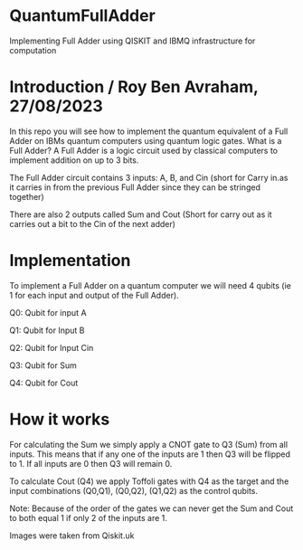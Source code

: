 # QuantumFullAdder
Implementing Full Adder using QISKIT and IBMQ infrastructure for computation

# Introduction / Roy Ben Avraham, 27/08/2023

In this repo you will see how to implement the quantum equivalent of a Full Adder on IBMs quantum computers using quantum logic gates. 
What is a Full Adder? 
A Full Adder is a logic circuit used by classical computers to implement addition on up to 3 bits. 

The Full Adder circuit contains 3 inputs: A, B, and Cin (short for Carry in.as it carries in from the previous Full Adder since they can be stringed together)

There are also 2 outputs called Sum and Cout (Short for carry out as it carries out a bit to the Cin of the next adder)


# Implementation
To implement a Full Adder on a quantum computer we will need 4 qubits (ie 1 for each input and output of the Full Adder). 

Q0: Qubit for input A 

Q1: Qubit for Input B 

Q2: Qubit for Input Cin 

Q3: Qubit for Sum 

Q4: Qubit for Cout 



# How it works

For calculating the Sum we simply apply a CNOT gate to Q3 (Sum) from all inputs. This means that if any one of the inputs are 1 then Q3 will be flipped to 1. If all inputs are 0 then Q3 will remain 0. 

To calculate Cout (Q4) we apply Toffoli gates with Q4 as the target and the input combinations (Q0,Q1), (Q0,Q2), (Q1,Q2) as the control qubits. 

Note: Because of the order of the gates we can never get the Sum and Cout to both equal 1 if only 2 of the inputs are 1. 


Images were taken from Qiskit.uk
